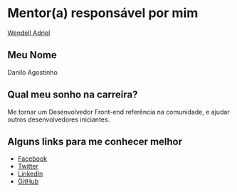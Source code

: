 # Mentor(a) responsável por mim

[Wendell Adriel](https://github.com/training-center/mentoria/blob/master/mentores/perfis/wendell_adriel.md)

## Meu Nome

Danilo Agostinho

## Qual meu sonho na carreira?

Me tornar um Desenvolvedor Front-end referência na comunidade, e ajudar outros desenvolvedores iniciantes.

## Alguns links para me conhecer melhor

- [Facebook](https://www.facebook.com/profile.php?id=100013201692156)
- [Twitter](https://twitter.com/danilodev_silva)
- [LinkedIn](https://www.linkedin.com/in/danilo-agostinho-74a2259b?trk=nav_responsive_tab_profile)
- [GitHub](https://github.com/DaniloAgostinho)
